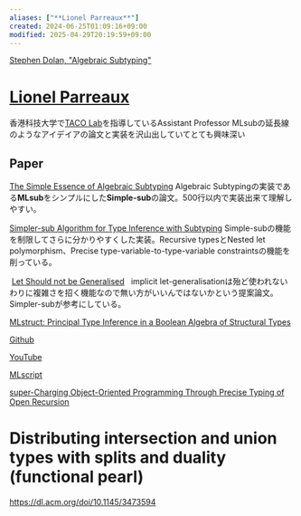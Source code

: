```yaml
---
aliases: ["**Lionel Parreaux**"]
created: 2024-06-25T01:09:16+09:00
modified: 2025-04-29T20:19:59+09:00
---
```


[Stephen Dolan, "Algebraic Subtyping"](https://www.bcs.org/media/2128/algebraic-subtyping.pdf)

# [**Lionel Parreaux**](https://lptk.github.io/)

香港科技大学で[TACO Lab](https://cse.hkust.edu.hk/~parreaux/)を指導しているAssistant Professor
MLsubの延長線のようなアイデイアの論文と実装を沢山出していてとても興味深い
## Paper

[The Simple Essence of Algebraic Subtyping](https://lptk.github.io/programming/2020/03/26/demystifying-mlsub.html)
Algebraic Subtypingの実装である**MLsub**をシンプルにした**Simple-sub**の論文。500行以内で実装出来て理解しやすい。

[Simpler-sub Algorithm for Type Inference with Subtyping](https://github.com/LPTK/simpler-sub)
Simple-subの機能を制限してさらに分かりやすくした実装。Recursive typesとNested let polymorphism、Precise type-variable-to-type-variable constraintsの機能を削っている。

 [Let Should not be Generalised](https://www.microsoft.com/en-us/research/wp-content/uploads/2016/02/tldi10-vytiniotis.pdf) 
 implicit let-generalisationは殆ど使われないわりに複雑さを招く機能なので無い方がいいんではないかという提案論文。Simpler-subが参考にしている。

[MLstruct: Principal Type Inference in a Boolean Algebra of Structural Types](https://2022.splashcon.org/details/splash-2022-oopsla/41/MLstruct-Principal-Type-Inference-in-a-Boolean-Algebra-of-Structural-Types)

[Github](https://github.com/hkust-taco/mlstruct)

[YouTube](https://www.youtube.com/watch?v=HdppREjvz5k)

[MLscript](https://github.com/hkust-taco/mlscript)

[super-Charging Object-Oriented Programming Through Precise Typing of Open Recursion](https://drops.dagstuhl.de/storage/00lipics/lipics-vol263-ecoop2023/LIPIcs.ECOOP.2023.11/LIPIcs.ECOOP.2023.11.pdf)


# Distributing intersection and union types with splits and duality (functional pearl)

https://dl.acm.org/doi/10.1145/3473594